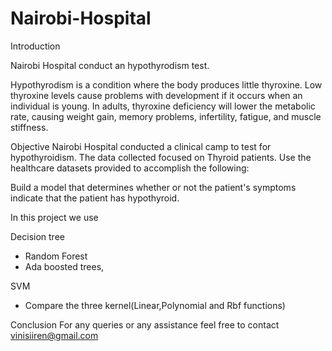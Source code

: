 # Nairobi-Hospital


Introduction

Nairobi Hospital conduct an hypothyrodism test.

Hypothyrodism is a condition where the body produces little thyroxine. Low thyroxine levels cause problems with development if it occurs when an individual is young. In adults, thyroxine deficiency will lower the metabolic rate, causing weight gain, memory problems, infertility, fatigue, and muscle stiffness.

Objective
Nairobi Hospital conducted a clinical camp to test for hypothyroidism. The data collected focused on Thyroid patients. Use the healthcare datasets provided to accomplish the following:

Build a model that determines whether or not the patient's symptoms indicate that the patient has hypothyroid.

In this project we use

Decision tree
- Random Forest
- Ada boosted trees,

SVM
- Compare the three kernel(Linear,Polynomial and Rbf functions)

Conclusion
For any queries or any assistance feel free to contact vinisiiren@gmail.com

